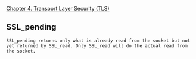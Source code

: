 
[Chapter 4. Transport Layer Security (TLS)](https://www.oreilly.com/library/view/high-performance-browser/9781449344757/ch04.html)

## SSL_pending

```
SSL_pending returns only what is already read from the socket but not yet returned by SSL_read. Only SSL_read will do the actual read from the socket.
```